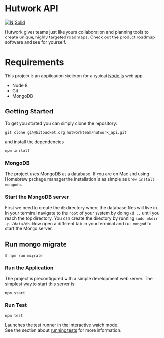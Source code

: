 # Hutwork API

[![N|Solid](https://cdn.hutwork.com/wp-content/uploads/2018/03/logo-scroll-1.png)](https://www.hutwork.com/)

Hutwork gives teams just like yours collaboration and planning tools to create unique, highly targeted roadmaps. Check out the product roadmap software and see for yourself.

# Requirements

This project is an application skeleton for a typical [Node.js](https://nodejs.org/) web app.

  - Node 8
  - Git
  - MongoDB

## Getting Started
To get you started you can simply clone the repository:

```
git clone git@bitbucket.org:hutworkteam/hutwork_api.git
```

and install the dependencies
```
npm install
```

### MongoDB
The project uses MongoDB as a database. If you are on Mac and using Homebrew package manager the installation is as simple as `brew install mongodb`.

### Start the MongoDB server
First we need to create the `db` directory where the database files will live in. In your terminal navigate to the `root` of your system by doing `cd ..` until you reach the top directory. You can create the directory by running `sudo mkdir -p /data/db`. Now open a different tab in your terminal and run `mongod` to start the Mongo server.

## Run mongo migrate

```
$ npm run migrate
```

### Run the Application

The project is preconfigured with a simple development web server. The simplest way to start this server is:

    npm start

### Run Test

```
npm test
```

Launches the test runner in the interactive watch mode.<br>
See the section about [running tests](#running-tests) for more information.

